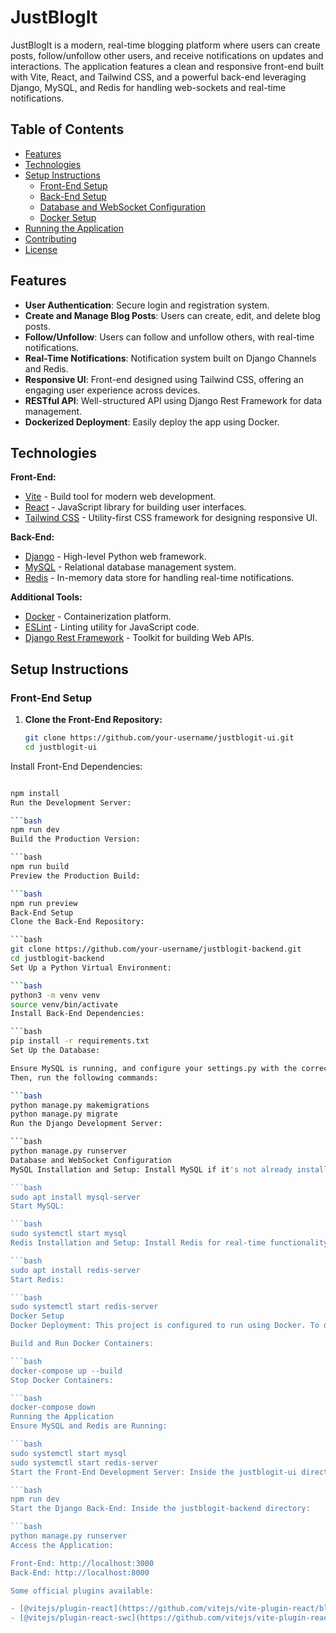 # JustBlogIt

JustBlogIt is a modern, real-time blogging platform where users can create posts, follow/unfollow other users, and receive notifications on updates and interactions. The application features a clean and responsive front-end built with Vite, React, and Tailwind CSS, and a powerful back-end leveraging Django, MySQL, and Redis for handling web-sockets and real-time notifications.

## Table of Contents
- [Features](#features)
- [Technologies](#technologies)
- [Setup Instructions](#setup-instructions)
  - [Front-End Setup](#front-end-setup)
  - [Back-End Setup](#back-end-setup)
  - [Database and WebSocket Configuration](#database-and-websocket-configuration)
  - [Docker Setup](#docker-setup)
- [Running the Application](#running-the-application)
- [Contributing](#contributing)
- [License](#license)

## Features
- **User Authentication**: Secure login and registration system.
- **Create and Manage Blog Posts**: Users can create, edit, and delete blog posts.
- **Follow/Unfollow**: Users can follow and unfollow others, with real-time notifications.
- **Real-Time Notifications**: Notification system built on Django Channels and Redis.
- **Responsive UI**: Front-end designed using Tailwind CSS, offering an engaging user experience across devices.
- **RESTful API**: Well-structured API using Django Rest Framework for data management.
- **Dockerized Deployment**: Easily deploy the app using Docker.

## Technologies

**Front-End:**
- [Vite](https://vitejs.dev/) - Build tool for modern web development.
- [React](https://reactjs.org/) - JavaScript library for building user interfaces.
- [Tailwind CSS](https://tailwindcss.com/) - Utility-first CSS framework for designing responsive UI.

**Back-End:**
- [Django](https://www.djangoproject.com/) - High-level Python web framework.
- [MySQL](https://www.mysql.com/) - Relational database management system.
- [Redis](https://redis.io/) - In-memory data store for handling real-time notifications.

**Additional Tools:**
- [Docker](https://www.docker.com/) - Containerization platform.
- [ESLint](https://eslint.org/) - Linting utility for JavaScript code.
- [Django Rest Framework](https://www.django-rest-framework.org/) - Toolkit for building Web APIs.

## Setup Instructions

### Front-End Setup

1. **Clone the Front-End Repository:**
   ```bash
   git clone https://github.com/your-username/justblogit-ui.git
   cd justblogit-ui

Install Front-End Dependencies:

```bash

npm install
Run the Development Server:

```bash
npm run dev
Build the Production Version:

```bash
npm run build
Preview the Production Build:

```bash
npm run preview
Back-End Setup
Clone the Back-End Repository:

```bash
git clone https://github.com/your-username/justblogit-backend.git
cd justblogit-backend
Set Up a Python Virtual Environment:

```bash
python3 -m venv venv
source venv/bin/activate
Install Back-End Dependencies:

```bash
pip install -r requirements.txt
Set Up the Database:

Ensure MySQL is running, and configure your settings.py with the correct MySQL credentials.
Then, run the following commands:

```bash
python manage.py makemigrations
python manage.py migrate
Run the Django Development Server:

```bash
python manage.py runserver
Database and WebSocket Configuration
MySQL Installation and Setup: Install MySQL if it's not already installed:

```bash
sudo apt install mysql-server
Start MySQL:

```bash
sudo systemctl start mysql
Redis Installation and Setup: Install Redis for real-time functionality:

```bash
sudo apt install redis-server
Start Redis:

```bash
sudo systemctl start redis-server
Docker Setup
Docker Deployment: This project is configured to run using Docker. To deploy the application via Docker:

Build and Run Docker Containers:

```bash
docker-compose up --build
Stop Docker Containers:

```bash
docker-compose down
Running the Application
Ensure MySQL and Redis are Running:

```bash
sudo systemctl start mysql
sudo systemctl start redis-server
Start the Front-End Development Server: Inside the justblogit-ui directory:

```bash
npm run dev
Start the Django Back-End: Inside the justblogit-backend directory:

```bash
python manage.py runserver
Access the Application:

Front-End: http://localhost:3000
Back-End: http://localhost:8000

Some official plugins available:

- [@vitejs/plugin-react](https://github.com/vitejs/vite-plugin-react/blob/main/packages/plugin-react/README.md) uses [Babel](https://babeljs.io/) for Fast Refresh
- [@vitejs/plugin-react-swc](https://github.com/vitejs/vite-plugin-react-swc) uses [SWC](https://swc.rs/) for Fast Refresh